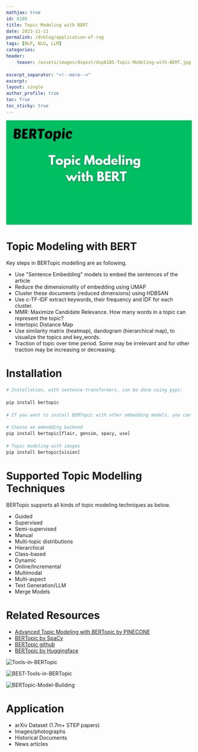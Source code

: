 ```yaml
---
mathjax: true
id: 6105
title: Topic Modeling with BERT
date: 2023-11-11
permalink: /dsblog/application-of-rag
tags: [NLP, NLU, LLM]
categories:
header:
    teaser: /assets/images/dspost/dsp6105-Topic-Modeling-with-BERT.jpg
    
excerpt_separator: "<!--more-->"  
excerpt:  
layout: single  
author_profile: true  
toc: True  
toc_sticky: true
---
```


![Topic Modeling with BERT](/assets/images/dspost/dsp6105-Topic-Modeling-with-BERT.jpg)

# Topic Modeling with BERT

Key steps in BERTopic modelling are as following.

- Use "Sentence Embedding" models to embed the sentences of the article
- Reduce the dimensionality of embedding using UMAP 
- Cluster these documents (reduced dimensions) using HDBSAN
- Use c-TF-IDF extract keywords, their frequency and IDF for each cluster. 
- MMR: Maximize Candidate Relevance. How many words in a topic can represent the topic?
- Intertopic Distance Map 
- Use similarity matrix (heatmap), dandogram (hierarchical map), to visualize the topics and key_words.
- Traction of topic over time period. Some may be irrelevant and for other traction may be increasing or decreasing.


# Installation
```python
# Installation, with sentence-transformers, can be done using pypi:

pip install bertopic

# If you want to install BERTopic with other embedding models, you can choose one of the following:

# Choose an embedding backend
pip install bertopic[flair, gensim, spacy, use]

# Topic modeling with images
pip install bertopic[vision]
```

# Supported Topic Modelling Techniques 

BERTopic supports all kinds of topic modeling techniques as below.

- Guided	
- Supervised	
- Semi-supervised
- Manual	
- Multi-topic distributions	
- Hierarchical
- Class-based	
- Dynamic	
- Online/Incremental
- Multimodal	
- Multi-aspect	
- Text Generation/LLM
- Merge Models

# Related Resources

- [Advanced Topic Modeling with BERTopic by PINECONE](https://www.pinecone.io/learn/bertopic/)
- [BERTopic by SpaCy](https://spacy.io/universe/project/bertopic)
- [BERTopic github](https://github.com/MaartenGr/BERTopic)
- [BERTopic by Huggingface](https://huggingface.co/blog/bertopic)

![Tools-in-BERTopic](/assets/images/dspost/berttopic/Tools-in-BERTopic.png)

![BEST-Tools-in-BERTopic](/assets/images/dspost/berttopic/BEST-Tools-in-BERTopic.png)

![BERTopic-Model-Building](/assets/images/dspost/berttopic/BERTopic-Model-Building.png)




# Application
- arXiv Dataset (1.7m+ STEP papers)
- Images/photographs
- Historical Documents 
- News articles 
